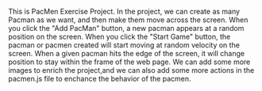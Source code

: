This is PacMen Exercise Project.
In the project, we can create as many Pacman as we want, and then make them move across the screen.
When you click the "Add PacMan" button, a new pacman appears at a random position on the screen.
When you click the "Start Game" button, the pacman or pacmen created will start moving at random velocity on the screen.
When a given pacman hits the edge of the screen, it will change position to stay within the frame of the web page.
We can add some more images to enrich the project,and we can also add some more actions in the pacmen.js file to enchance the behavior of the pacmen.
